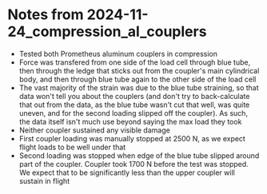 # Notes from 2024-11-24_compression_al_couplers

- Tested both Prometheus aluminum couplers in compression
- Force was transfered from one side of the load cell through blue tube, then through the ledge that sticks out from the coupler's main cylindrical body, and then through blue tube again to the other side of the load cell
- The vast majority of the strain was due to the blue tube straining, so that data won't tell you about the couplers (and don't try to back-calculate that out from the data, as the blue tube wasn't cut that well, was quite uneven, and for the second loading slipped off the coupler). As such, the data itself isn't much use beyond saying the max load they took
- Neither coupler sustained any visible damage
- First coupler loading was manually stopped at 2500 N, as we expect flight loads to be well under that
- Second loading was stopped when edge of the blue tube slipped around part of the coupler. Coupler took 1700 N before the test was stopped. We expect that to be significantly less than the upper coupler will sustain in flight
